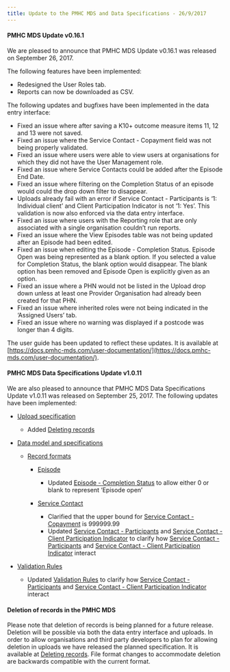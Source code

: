 ```yaml
---
title: Update to the PMHC MDS and Data Specifications - 26/9/2017
---
```


#### PMHC MDS Update v0.16.1 ####

We are pleased to announce that PMHC MDS Update v0.16.1 was released on
September 26, 2017.

The following features have been implemented:

* Redesigned the User Roles tab.
* Reports can now be downloaded as CSV.

The following updates and bugfixes have been implemented in the data entry
interface:

* Fixed an issue where after saving a K10+ outcome measure items 11, 12 and 13
  were not saved.
* Fixed an issue where the Service Contact - Copayment field was not being
  properly validated.
* Fixed an issue where users were able to view users at organisations for which
  they did not have the User Management role.
* Fixed an issue where Service Contacts could be added after the Episode End Date.
* Fixed an issue where filtering on the Completion Status of an episode would
  could the drop down filter to disappear.
* Uploads already fail with an error if Service Contact - Participants is
  ‘1: Individual client’ and Client Participation Indicator is not ‘1: Yes’.
  This validation is now also enforced via the data entry interface.
* Fixed an issue where users with the Reporting role that are only associated
  with a single organisation couldn’t run reports.
* Fixed an issue where the View Episodes table was not being updated after an
  Episode had been edited.
* Fixed an issue when editing the Episode - Completion Status. Episode Open
  was being represented as a blank option. If you selected a value for
  Completion Status, the blank option would disappear. The blank option has
  been removed and Episode Open is explicitly given as an option.
* Fixed an issue where a PHN would not be listed in the Upload drop down
  unless at least one Provider Organisation had already been created for that PHN.
* Fixed an issue where inherited roles were not being indicated in the
  ‘Assigned Users’ tab.
* Fixed an issue where no warning was displayed if a postcode was longer than
  4 digits.

The user guide has been updated to reflect these updates. It is available at [https://docs.pmhc-mds.com/user-documentation/](https://docs.pmhc-mds.com/user-documentation/).

#### PMHC MDS Data Specifications Update v1.0.11 ####

We are also pleased to announce that PMHC MDS Data Specifications Update
v1.0.11 was released on September 25, 2017. The following updates have been
implemented:

* [Upload specification](https://docs.pmhc-mds.com/data-specification/upload-specification.html)

  * Added [Deleting records](https://docs.pmhc-mds.com/data-specification/upload-specification.html#deleting-records)

* [Data model and specifications](https://docs.pmhc-mds.com/data-specification/data-model-and-specifications.html)

  * [Record formats](https://docs.pmhc-mds.com/data-specification/data-model-and-specifications.html#record-formats)

    * [Episode](https://docs.pmhc-mds.com/data-specification/data-model-and-specifications.html#episode-data-elements)

      * Updated [Episode - Completion Status](
        https://docs.pmhc-mds.com/data-specification/data-model-and-specifications.html#episode-completion-status) to allow either 0 or blank to
        represent ‘Episode open’

    * [Service Contact](
      https://docs.pmhc-mds.com/data-specification/data-model-and-specifications.html#service-contact-data-elements)

      * Clarified that the upper bound for [Service Contact - Copayment](
        https://docs.pmhc-mds.com/data-specification/data-model-and-specifications.html#service-contact-copayment) is 999999.99        
      * Updated [Service Contact - Participants](
        https://docs.pmhc-mds.com/data-specification/data-model-and-specifications.html#service-contact-participants) and [Service Contact - Client Participation Indicator](
          https://docs.pmhc-mds.com/data-specification/data-model-and-specifications.html#service-contact-client-participation-indicator)
        to clarify how [Service Contact - Participants](
          https://docs.pmhc-mds.com/data-specification/data-model-and-specifications.html#service-contact-participants)
        and [Service Contact - Client Participation Indicator](
          https://docs.pmhc-mds.com/data-specification/data-model-and-specifications.html#service-contact-client-participation-indicator) interact

* [Validation Rules](https://docs.pmhc-mds.com/data-specification/validation-rules.html)

  * Updated [Validation Rules](https://docs.pmhc-mds.com/data-specification/validation-rules.html) to
    clarify how [Service Contact - Participants](
      https://docs.pmhc-mds.com/data-specification/data-model-and-specifications.html#service-contact-participants)
    and [Service Contact - Client Participation Indicator](
      https://docs.pmhc-mds.com/data-specification/data-model-and-specifications.html#service-contact-client-participation-indicator) interact

#### Deletion of records in the PMHC MDS ####

Please note that deletion of records is being planned for a future release.
Deletion will be possible via both the data entry interface and uploads.
In order to allow organisations and third party developers to plan for
allowing deletion in uploads we have released the planned specification.
It is available at [Deleting records](
https://docs.pmhc-mds.com/data-specification/upload-specification.html#deleting-records). File format changes to accommodate deletion are backwards compatible with the current format.
